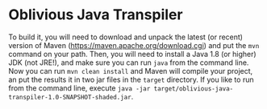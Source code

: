 # Oblivious Java Transpiler

To build it, you will need to download and unpack the latest (or recent) version of Maven (https://maven.apache.org/download.cgi)
and put the `mvn` command on your path.
Then, you will need to install a Java 1.8 (or higher) JDK (not JRE!), and make sure you can run `java` from the command line.
Now you can run `mvn clean install` and Maven will compile your project,
an put the results it in two jar files in the `target` directory.
If you like to run from the command line,
execute `java -jar target/oblivious-java-transpiler-1.0-SNAPSHOT-shaded.jar`.

